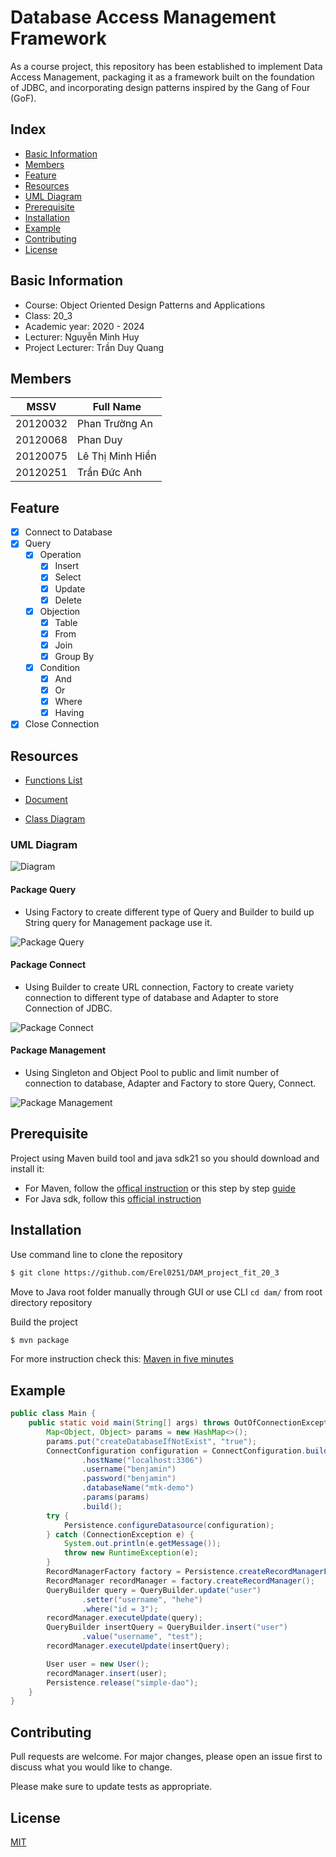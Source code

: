 # Database Access Management Framework

As a course project, this repository has been established to implement Data Access Management, packaging it as a framework built on the foundation of JDBC, and incorporating design patterns inspired by the Gang of Four (GoF).

## Index

- [Basic Information](#basic-information)
- [Members](#members)
- [Feature](#feature)
- [Resources](#resources)
- [UML Diagram](#uml-diagram)
- [Prerequisite](#prerequisite)
- [Installation](#installation)
- [Example](#example)
- [Contributing](#contributing)
- [License](#license)

## Basic Information

- Course: Object Oriented Design Patterns and Applications
- Class: 20_3
- Academic year: 2020 - 2024
- Lecturer: Nguyễn Minh Huy
- Project Lecturer: Trần Duy Quang

## Members

| MSSV     | Full Name        |
| -------- | ---------------- |
| 20120032 | Phan Trường An   |
| 20120068 | Phan Duy         |
| 20120075 | Lê Thị Minh Hiền |
| 20120251 | Trần Đức Anh     |


## Feature

- [x] Connect to Database
- [x] Query
  - [x] Operation
    - [x] Insert
    - [x] Select
    - [x] Update
    - [x] Delete
  - [x] Objection
    - [x] Table
    - [x] From
    - [x] Join
    - [x] Group By
  - [x] Condition
    - [x] And
    - [x] Or
    - [x] Where
    - [x] Having
- [x] Close Connection

## Resources

- [Functions List](https://studenthcmusedu-my.sharepoint.com/:x:/g/personal/20120068_student_hcmus_edu_vn/EeDuHJ-qrS1PhBWymBs8C2kBoM5Ls-LOGcB9gVcLOppOIw?e=uu8OY6)

- [Document](https://studenthcmusedu-my.sharepoint.com/:w:/g/personal/20120068_student_hcmus_edu_vn/ERLtSOuSzmlCgtiAtTn08s0BUtgQOHvjFbmLfXW_tSjQyQ?e=IALIv9)

- [Class Diagram](https://drive.google.com/file/d/1dBQVoJ7GzuXkMR4KHGckE7iK5IZe3B-x/view?usp=sharing)

### UML Diagram

![Diagram](assets/img/Database%20Access%20Management.jpg)

#### Package Query

- Using Factory to create different type of Query and Builder to build up String query for Management package use it.

![Package Query](./assets/img/Query.png)

#### Package Connect

- Using Builder to create URL connection, Factory to create variety connection to different type of database and Adapter to store Connection of JDBC.

![Package Connect](./assets/img/Connection.png)

#### Package Management

- Using Singleton and Object Pool to public and limit number of connection to database, Adapter and Factory to store Query, Connect.

![Package Management](./assets/img/Management.png)

## Prerequisite

Project using Maven build tool and java sdk21 so you should download and install it:

- For Maven, follow the [offical instruction](https://maven.apache.org/install.html) or this step by step [guide](https://phoenixnap.com/kb/install-maven-windows)
- For Java sdk, follow this [official instruction](https://docs.oracle.com/en/java/javase/21/install/overview-jdk-installation.html#GUID-8677A77F-231A-40F7-98B9-1FD0B48C346A)

## Installation

Use command line to clone the repository

```bash
$ git clone https://github.com/Erel0251/DAM_project_fit_20_3
```

Move to Java root folder manually through GUI or use CLI `cd dam/` from root directory repository

Build the project

```bash
$ mvn package
```

For more instruction check this: [Maven in five minutes](https://maven.apache.org/guides/getting-started/maven-in-five-minutes.html)

## Example

```java
public class Main {
    public static void main(String[] args) throws OutOfConnectionException, SQLException, InstantiationException, IllegalAccessException, UnsupportedActionException, InvocationTargetException, NoSuchMethodException {
        Map<Object, Object> params = new HashMap<>();
        params.put("createDatabaseIfNotExist", "true");
        ConnectConfiguration configuration = ConnectConfiguration.builder(ConnectionType.MySQL)
                .hostName("localhost:3306")
                .username("benjamin")
                .password("benjamin")
                .databaseName("mtk-demo")
                .params(params)
                .build();
        try {
            Persistence.configureDatasource(configuration);
        } catch (ConnectionException e) {
            System.out.println(e.getMessage());
            throw new RuntimeException(e);
        }
        RecordManagerFactory factory = Persistence.createRecordManagerFactory("simple-dao");
        RecordManager recordManager = factory.createRecordManager();
        QueryBuilder query = QueryBuilder.update("user")
                .setter("username", "hehe")
                .where("id = 3");
        recordManager.executeUpdate(query);
        QueryBuilder insertQuery = QueryBuilder.insert("user")
                .value("username", "test");
        recordManager.executeUpdate(insertQuery);

        User user = new User();
        recordManager.insert(user);
        Persistence.release("simple-dao");
    }
}
```

## Contributing

Pull requests are welcome. For major changes, please open an issue first
to discuss what you would like to change.

Please make sure to update tests as appropriate.

## License

[MIT](https://choosealicense.com/licenses/mit/)
